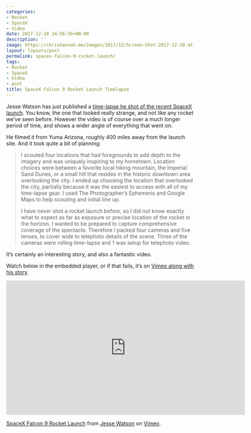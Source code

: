 ```yaml
---
categories:
- Rocket
- SpaceX
- Video
date: 2017-12-28 14:56:56+00:00
description: ''
image: https://chrishannah.me/images/2017/12/Screen-Shot-2017-12-28-at-14.53.00-1.png
layout: layouts/post
permalink: spacex-falcon-9-rocket-launch/
tags:
- Rocket
- SpaceX
- Video
- post
title: SpaceX Falcon 9 Rocket Launch Timelapse
---
```


<p>Jesse Watson has just published a <a href="https://vimeo.com/248591160">time-lapse he shot of the recent SpaceX launch</a>. You know, the one that looked really strange, and not like any rocket we’ve seen before. However the video is of course over a much longer period of time, and shows a wider angle of everything that went on.</p>
<p>He filmed it from Yuma Arizona, roughly 400 miles away from the launch site. And it took quite a bit of planning:</p>
<blockquote><p>I scouted four locations that had foregrounds to add depth to the imagery and was uniquely inspiring to my hometown. Location choices were between a favorite local hiking mountain, the Imperial Sand Dunes, or a small hill that resides in the historic downtown area overlooking the city. I ended up choosing the location that overlooked the city, partially because it was the easiest to access with all of my time-lapse gear. I used The Photographer’s Ephemeris and Google Maps to help scouting and initial line up.</p>
<p>I have never shot a rocket launch before, so I did not know exactly what to expect as far as exposure or precise location of the rocket in the horizon. I wanted to be prepared to capture comprehensive coverage of the spectacle. Therefore I packed four cameras and five lenses, to cover wide to telephoto details of the scene. Three of the cameras were rolling time-lapse and 1 was setup for telephoto video.</p></blockquote>
<p>It’s certainly an interesting story, and also a fantastic video.</p>
<p>Watch below in the embedded player, or if that fails, it’s on <a href="https://vimeo.com/248591160">Vimeo along with his story</a>.</p>
<p><iframe src="https://player.vimeo.com/video/248591160" width="640" height="360" frameborder="0" allowfullscreen="allowfullscreen"></iframe></p>
<p><a href="https://vimeo.com/248591160">SpaceX Falcon 9 Rocket Launch</a> from <a href="https://vimeo.com/user1035029">Jesse Watson</a> on <a href="https://vimeo.com">Vimeo</a>.</p>
